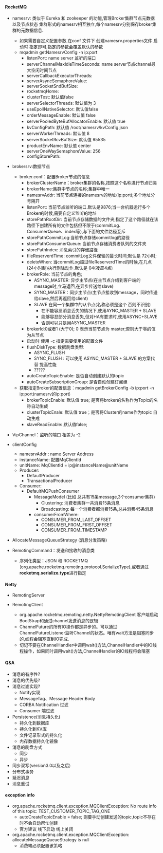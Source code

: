 #### RocketMQ
- namesrv: 类似于 Eureka 和 zookeeper 的功能,管理Broker集群节点元数据以及节点状态
    集群形式的namesrv相互独立,每个namesrv分别保存broker集群的元数据信息.
    - 如果需要自定义配置参数,在conf 文件下 创建namesrv.properties文件  启动时 指定即可,指定的参数会覆盖默认的参数
    - mqadmin getNamesrvConfig -n ip:port
      - listenPort: name server 监听的端口
      - serverChannelMaxIdleTimeSeconds: name server节点channel最大空闲时间节点
      - serverCallbackExecutorThreads: 
      - serverAsyncSemaphoreValue:
      - serverSocketSndBufSize:
      - rocketmqHome:
      - clusterTest: 默认值false
      - serverSelectorThreads: 默认值为 3
      - useEpollNativeSelector: 默认值false
      - orderMessageEnable: 默认值 false
      - serverPooledByteBufAllocatorEnable: 默认值 true
      - kvConfigPath: 默认值 /root/namesrv/kvConfig.json
      - serverWorkerThreads: 默认值 8
      - serverSocketRcvBufSize: 默认值 65535
      - productEnvName: 默认值 center
      - serverOneWaySemaphoreValue: 256
      - configStorePath: 
    
- brokersrv:数据节点
    - broker.conf：配置Broker节点的信息
      - brokerClusterName：broker集群的名称,按照这个名称进行节点归类
      - brokerName:集群中节点的名称;集群中唯一
      - namesrvAddr: 当前节点连接的namesrv的地址(ip:port);多个地址分号隔开
      - listenPort: 当前节点监听的端口.默认是9876;当一台机器运行多个Broker的时候,需要自定义监听的地址
      - storePathRootDir: 当前节点存储数据的文件夹;指定了这个路径就在该路径下创建所有的文件包括但不限于(commitLog、ConsumerQueue、index等),与下面的文件路径互斥
      - storePathCommitLog:当前节点存储commitlog的路径
      - storePathConsumerQueue: 当前节点存储消费者队列的文件夹
      - storePathIndex: 消息索引的存储路径
      - fileReserverdTime: commitLog文件保留的最长时间;默认是 72小时;
      - deleteWhen: 当commitLog超过fileReserverdTime的时候,在几点(24小时制)执行删除动作.默认是 04(凌晨4点)
      - brokerRole: 当前节点的角色;
        - ASYNC_MASTER: 异步主节点(在主节点介绍到客户端的message时,立马返回,在异步传送给slave)
        - SYNC_MASTER：同步主节点(主节点接收到message，同时传送给slave,然后再返回给client)
        - SLAVE 在同一个集群中的从节点(名称必须是这个 否则不识别)
            - 在不能容忍消息丢失的情况下,使用AYNC_MASTER + SLAVE
            - 能够容忍部分消息丢失,但对HA有要求时,使用ASYNC+SLAVE
            - 否则可以只是用ASYNC_MASTER 
      - brokerId:0或者1 (大于0); 0 表示当前节点为 master;否则大于零的值为从节点
      - 启动时 使用 -c 指定需要使用的配置文件 
      - flushDiskType: 数据刷盘类型:
        - ASYNC_FLUSH
        - SYNC_FLUSH : 可以使用 ASYNC_MASTER + SLAVE 的方案代替  提高性能
        - ?????
      - autoCreateTopicEnable: 是否自动创建默认的topic
      - autoCreateSubscriptionGroup: 是否自动创建订阅组
    - 获取指定Broker的配置信息：mqadmin getBrokerConfig -b ip:port -n ip:port(namesrv的ip:port)
      - brokerTopicEnable: 默认值 true; 是否将broker的名称作为Topic的名称自动生成
      - clusterTopicEnale: 默认值 true；是否将Cluster的name作为topic 自动生成
      - slaveReadEnable: 默认值false;
- VipChannel：监听的端口 相差为 -2
- clientConfig
  - namesrvAddr : name Server Address
  - instanceName: 配置MqClientId
  - unitName:  MqClientId = ip@instanceName@unitName
  - Producer:
    - DefaultProducer
    - TransactionalProducer
  - Consumer:
    - DefaultMQPushConsumer
      - MessageModel (比如 总共有15条message,3个consumer集群)
        - Clustering: 消费者集群一共消费15条消息
        - Broadcasting: 每一个消费者都消费15条,总共消费45条消息
      - consumerFromWhere:
        - CONSUMER_FROM_LAST_OFFSET
        - CONSUMER_FROM_FIRST_OFFSET
        - CONSUMER_FROM_TIMESTAMP
- AllocateMessageQueueStrategy (消息分发策略)
- RemotingCommand：发送和接收的消息类
  - 序列化类型：JSON 和 ROCKETMQ (org.apache.rocketmq.remoting.protocol.SerializeType),或者通过**rocketmq.serialize.type**进行指定

#### Netty
- RemotingServer

- RemotingClient
  - org.apache.rocketmq.remoting.netty.NettyRemotingClient 客户端启动BootStrap和通过channel发送消息的逻辑
  - ChannelFuture的所有IO操作都是异步的。可以通过ChannelFutureListener监听Channel的状态。唯有wait方法是阻塞同步的,线程会阻塞直到IO完成.
  - 切记不要在ChannelHandler中调用wait()方法,ChannelHandler中的IO线程操作，如果同时调用wait()方法,ChannelHandler的IO线程将会阻塞

#### Q&A
- 消息的有序性?
- 消息的优先级?
- 消息过滤实现?
  - Notify实现
  - MessageTag、Message Header Body
  - CORBA Notification 过滤
  - Consumer 端过滤
- Persistence(消息持久化)
  - 持久化到数据库
  - 持久化到KV库
  - 文件记录形式的持久化
  - 内存数据持久化镜像
- 消息的刷盘方式
  - 同步
  - 异步
- 同步双写(version3.0以及之后)
- 分布式事务
- 延迟消息
- 消息重试

#### exception info
- org.apache.rocketmq.client.exception.MQClientException: No route info of this topic: TEST_CUSTOMER_TOPIC_TAG_ONE
  - autoCreateTopicEnable = false; 则要手动创建发送的topic,topic不存在时不会自动帮忙创建
  - 官方建议 线下启动 线上关闭
- org.apache.rocketmq.client.exception.MQClientException: allocateMessageQueueStrategy is null
  - 消费端必须配置该策略